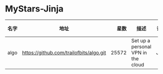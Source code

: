 # MyStars-Jinja
|名字|                 地址                  |星数 |               描述               |语言 |大小|
|----|---------------------------------------|----:|----------------------------------|-----|----|
|algo|https://github.com/trailofbits/algo.git|25572|Set up a personal VPN in the cloud|Jinja|2 KB|
